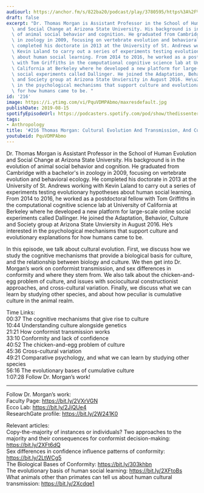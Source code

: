 ```yaml
---
audiourl: https://anchor.fm/s/822ba20/podcast/play/3780595/https%3A%2F%2Fd3ctxlq1ktw2nl.cloudfront.net%2Fproduction%2F2019-6-6%2F18281475-44100-2-7896ec68439a7.m4a
draft: false
excerpt: "Dr. Thomas Morgan is Assistant Professor in the School of Human Evolution\
  \ and Social Change at Arizona State University. His background is in the evolution\
  \ of animal social behavior and cognition. He graduated from Cambridge with a bachelor's\
  \ in zoology in 2009, focusing on vertebrate evolution and behavioral ecology. He\
  \ completed his doctorate in 2013 at the University of St. Andrews working with\
  \ Kevin Laland to carry out a series of experiments testing evolutionary hypotheses\
  \ about human social learning. From 2014 to 2016, he worked as a postdoctoral fellow\
  \ with Tom Griffiths in the computational cognitive science lab at University of\
  \ California at Berkeley where he developed a new platform for large-scale online\
  \ social experiments called Dallinger. He joined the Adaptation, Behavior, Culture\
  \ and Society group at Arizona State Unviersity in August 2016. He\u2019s interested\
  \ in the psychological mechanisms that support culture and evolutionary explanations\
  \ for how humans came to be. "
id: '216'
image: https://i.ytimg.com/vi/PquVDMPAbmo/maxresdefault.jpg
publishDate: 2019-08-15
spotifyEpisodeUrl: https://podcasters.spotify.com/pod/show/thedissenter/episodes/216-Thomas-Morgan-Cultural-Evolution-And-Transmission--And-Cumulative-Culture-e4hshj
tags:
- Anthropology
title: '#216 Thomas Morgan: Cultural Evolution And Transmission, And Cumulative Culture'
youtubeid: PquVDMPAbmo
---
```

<div class="timelinks">

Dr. Thomas Morgan is Assistant Professor in the School of Human Evolution and Social Change at Arizona State University. His background is in the evolution of animal social behavior and cognition. He graduated from Cambridge with a bachelor's in zoology in 2009, focusing on vertebrate evolution and behavioral ecology. He completed his doctorate in 2013 at the University of St. Andrews working with Kevin Laland to carry out a series of experiments testing evolutionary hypotheses about human social learning. From 2014 to 2016, he worked as a postdoctoral fellow with Tom Griffiths in the computational cognitive science lab at University of California at Berkeley where he developed a new platform for large-scale online social experiments called Dallinger. He joined the Adaptation, Behavior, Culture and Society group at Arizona State Unviersity in August 2016. He’s interested in the psychological mechanisms that support culture and evolutionary explanations for how humans came to be. 

In this episode, we talk about cultural evolution. First, we discuss how we study the cognitive mechanisms that provide a biological basis for culture, and the relationship between biology and culture. We then get into Dr. Morgan’s work on conformist transmission, and sex differences in conformity and where they stem from. We also talk about the chicken-and-egg problem of culture, and issues with sociocultural constructionist approaches, and cross-cultural variation. Finally, we discuss what we can learn by studying other species, and about how peculiar is cumulative culture in the animal realm. 

Time Links:  
<time>00:37</time> The cognitive mechanisms that give rise to culture  
<time>10:44</time> Understanding culture alongside genetics  
<time>21:21</time> How conformist transmission works                                
<time>33:10</time> Conformity and lack of confidence  
<time>40:52</time> The chicken-and-egg problem of culture  
<time>45:36</time> Cross-cultural variation  
<time>49:21</time> Comparative psychology, and what we can learn by studying other species  
<time>56:16</time> The evolutionary bases of cumulative culture  
<time>1:07:28</time> Follow Dr. Morgan’s work!

---

Follow Dr. Morgan’s work:  
Faculty Page: https://bit.ly/2VXrVGN  
Ecco Lab: https://bit.ly/2JjQUe4  
ResearchGate profile: https://bit.ly/2W241K0

Relevant articles:  
Copy-the-majority of instances or individuals? Two approaches to the majority and their consequences for conformist decision-making: https://bit.ly/2XFt6dQ  
Sex differences in confidence influence patterns of conformity: https://bit.ly/2LtWCg5  
The Biological Bases of Conformity: https://bit.ly/303khbn  
The evolutionary basis of human social learning: https://bit.ly/2XFtoBs  
What animals other than primates can tell us about human cultural transmission: https://bit.ly/2Xcdqe1
</div>

